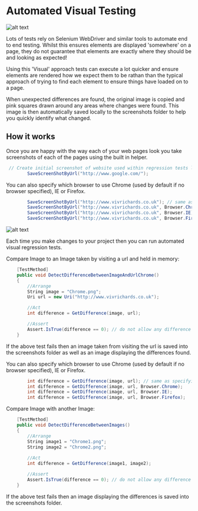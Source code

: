# Automated Visual Testing



![alt text](https://github.com/vivrichards600/AutomatedVisualTesting/blob/master/AutomatedVisualTesting/Screenshots/Chrome.Differences.png "Chrome Differences Screenshot")

Lots of tests rely on Selenium WebDriver and similar tools to automate end to end testing. Whilst this ensures elements are displayed 'somewhere' on a page, they do not guarantee that elements are exactly where they should be and looking as expected! 

Using this 'Visual' approach tests can execute a lot quicker and ensure elements are rendered how we expect them to be rathan than the typical approach of trying to find each element to ensure things have loaded on to a page. 

When unexpected differences are found, the original image is copied and pink squares drawn around any areas where changes were found. This image is then automatically saved locally to the screenshots folder to help you quickly identify what changed.

## How it works 
Once you are happy with the way each of your web pages look you take screenshots of each of the pages using the built in helper. 


``` c#
 // Create initial screenshot of website used within regression tests later on
        SaveScreenShotByUrl("http://www.google.com/");
```

You can also specify which browser to use Chrome (used by default if no browser specified), IE or Firefox. 

``` c#
        SaveScreenShotByUrl("http://www.vivrichards.co.uk"); // same as specifying Browser.Chrome
        SaveScreenShotByUrl("http://www.vivrichards.co.uk", Browser.Chrome);
        SaveScreenShotByUrl("http://www.vivrichards.co.uk", Browser.IE);
        SaveScreenShotByUrl("http://www.vivrichards.co.uk", Browser.Firefox);
```
![alt text](https://github.com/vivrichards600/AutomatedVisualTesting/blob/master/AutomatedVisualTesting/Screenshots/Chrome.png "Chrome Screenshot")

Each time you make changes to your project then you can run automated visual regression tests. 

Compare Image to an Image taken by visiting a url and held in memory:

``` c#
    [TestMethod]
    public void DetectDifferenceBetweenImageAndUrlChrome()
    {
        //Arrange
        String image = "Chrome.png";
        Uri url = new Uri("http://www.vivrichards.co.uk");

        //Act
        int difference = GetDifference(image, url);

        //Assert
        Assert.IsTrue(difference == 0); // do not allow any difference
    }
```

If the above test fails then an image taken from visiting the url is saved into the screenshots folder as well as an image displaying the differences found.

You can also specify which browser to use Chrome (used by default if no browser specified), IE or Firefox. 

``` c#
        int difference = GetDifference(image, url); // same as specifying Browser.Chrome
        int difference = GetDifference(image, url, Browser.Chrome);
        int difference = GetDifference(image, url, Browser.IE);
        int difference = GetDifference(image, url, Browser.Firefox);    
```

Compare Image with another Image:

``` c#
    [TestMethod]
    public void DetectDifferenceBetweenImages()
    {
        //Arrange
        String image1 = "Chrome1.png";
        String image2 = "Chrome2.png";
        
        //Act
        int difference = GetDifference(image1, image2);

        //Assert
        Assert.IsTrue(difference == 0); // do not allow any difference
    }
```
If the above test fails then an image displaying the differences is saved into the screenshots folder.
